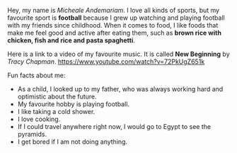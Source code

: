 Hey, my name is *Micheale Andemariam*. I love all kinds of sports, but my favourite sport is **football** because I grew up watching and playing football with my friends since childhood. When it comes to food, I like foods that make me feel good and active after eating them, such as **brown rice with chicken, fish and rice and pasta spaghetti**.

Here is a link to a video of my favourite music. It is called **New Beginning** by *Tracy Chapman*.
https://www.youtube.com/watch?v=72PkUgZ651k

Fun facts about me:
- As a child, I looked up to my father, who was always working hard and optimistic about the future.
- My favourite hobby is playing football.
- I like taking a cold shower.
- I love cooking.
- If I could travel anywhere right now, I would go to Egypt to see the pyramids.
- I get bored if I am not doing anything.
